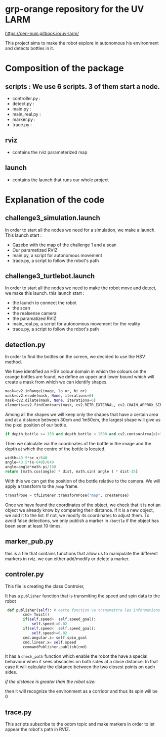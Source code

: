 # grp-orange repository for the UV LARM

https://ceri-num.gitbook.io/uv-larm/

This project aims to make the robot explore in autonomous his environment and detects bottles in it.

# Composition of the package

## scripts : We use 6 scripts. 3 of them start a node.
- controller.py : 
- detect.py :
- main.py :
- main_real.py :
- marker.py :
- trace.py :

## rviz 
- contains the rviz parameterized map

## launch 
- contains the launch that runs our whole project

# Explanation of the code

## challenge3_simulation.launch
In order to start all the nodes we need for a simulation, we make a launch.
This launch start :
- Gazebo with the map of the challenge 1 and a scan
- Our parametized RVIZ
- main.py, a script for autonomous movement
- trace.py, a script to follow the robot's path

## challenge3_turtlebot.launch
In order to start all the nodes we need to make the robot move and detect, we make this launch.
this launch start :
- the launch to connect the robot
- the scan
- the realsense camera
- the paramatized RVIZ
- main_real.py, a script for autonomous movement for the reality
- trace.py, a script to follow the robot's path

## detection.py 

In order to find the bottles on the screen, we decided to use the HSV method.

We have identified an HSV colour domain in which the colours on the orange bottles are found, we define an upper and lower bound which will create a mask from which we can identify shapes. 

```python
mask=cv2.inRange(image, lo_or, hi_or)
mask=cv2.erode(mask, None, iterations=6)
mask=cv2.dilate(mask, None, iterations=6)
elements=cv2.findContours(mask, cv2.RETR_EXTERNAL, cv2.CHAIN_APPROX_SIMPLE)[-2]
```

Among all the shapes we will keep only the shapes that have a certain area and at a distance between 30cm and 1m50cm, the largest shape will give us the pixel position of our bottle. 

```python
if depth_bottle >= 150 and depth_bottle < 1500 and cv2.contourArea(e)>300:
```

Then we calculate via the coordinates of the bottle in the image and the depth at which the centre of the bottle is located. 

```python
width=43.5*sc_x/640
angle=43.5*(x-640)/640
angle=angle*math.pi/180
return [math.cos(angle) * dist, math.sin( angle ) * dist-35]
```

With this we can get the position of the bottle relative to the camera. We will apply a transform to the `/map` frame. 

```python
transfPose = tfListener.transformPose("map", createPose)
```

Once we have found the coordinates of the object, we check that it is not an object we already know by comparing their distance. If it is a new object, we add it to the list. If not, we modify its coordinates to adjust them. To avoid false detections, we only publish a marker in `/bottle` if the object has been seen at least 10 times.

## marker_pub.py 

this is a file that contains functions that allow us to manipulate the different markers in rviz. we can either add/modify or delete a marker. 



## controler.py

This file is creating the class Controler,

It has a `publisher` function that is transmiting the speed and spin data to the robot
```python
 def publisher(self): # cette fonction va transmettre les informations au robot
        cmd= Twist()
        if(self.speed>  self.speed_goal):
            self.speed-=0.02
        if(self.speed<  self.speed_goal):
            self.speed+=0.02
        cmd.angular.z= self.spin_goal
        cmd.linear.x= self.speed
        commandPublisher.publish(cmd)
```
It has a `check_path` function which enable the robot the have a special behaviour when it sees obscacles on both sides at a close distance. In that case it will calculate the distance between the two closest points on each sides.

*if the distance is greater than the robot size:*

then it will recognize the environment as a corridor and thus its spin will be 0 

## trace.py
This scripts subscribe to the odom topic and make markers in order to let appear the robot's path in RVIZ.

